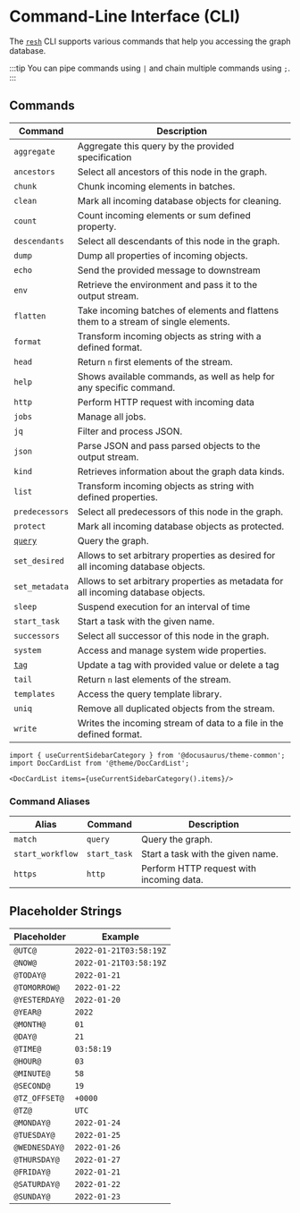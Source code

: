 # Command-Line Interface (CLI)

The [`resh`](/concepts/components/resh.md) CLI supports various commands that help you accessing the graph database.

:::tip
You can pipe commands using `|` and chain multiple commands using `;`.
:::

## Commands

| Command                      | Description                                                                         |
| ---------------------------- | ----------------------------------------------------------------------------------- |
| `aggregate`                  | Aggregate this query by the provided specification                                  |
| `ancestors`                  | Select all ancestors of this node in the graph.                                     |
| `chunk`                      | Chunk incoming elements in batches.                                                 |
| `clean`                      | Mark all incoming database objects for cleaning.                                    |
| `count`                      | Count incoming elements or sum defined property.                                    |
| `descendants`                | Select all descendants of this node in the graph.                                   |
| `dump`                       | Dump all properties of incoming objects.                                            |
| `echo`                       | Send the provided message to downstream                                             |
| `env`                        | Retrieve the environment and pass it to the output stream.                          |
| `flatten`                    | Take incoming batches of elements and flattens them to a stream of single elements. |
| `format`                     | Transform incoming objects as string with a defined format.                         |
| `head`                       | Return `n` first elements of the stream.                                            |
| `help`                       | Shows available commands, as well as help for any specific command.                 |
| `http`                       | Perform HTTP request with incoming data                                             |
| `jobs`                       | Manage all jobs.                                                                    |
| `jq`                         | Filter and process JSON.                                                            |
| `json`                       | Parse JSON and pass parsed objects to the output stream.                            |
| `kind`                       | Retrieves information about the graph data kinds.                                   |
| `list`                       | Transform incoming objects as string with defined properties.                       |
| `predecessors`               | Select all predecessors of this node in the graph.                                  |
| `protect`                    | Mark all incoming database objects as protected.                                    |
| [`query`](./query/README.md) | Query the graph.                                                                    |
| `set_desired`                | Allows to set arbitrary properties as desired for all incoming database objects.    |
| `set_metadata`               | Allows to set arbitrary properties as metadata for all incoming database objects.   |
| `sleep`                      | Suspend execution for an interval of time                                           |
| `start_task`                 | Start a task with the given name.                                                   |
| `successors`                 | Select all successor of this node in the graph.                                     |
| `system`                     | Access and manage system wide properties.                                           |
| [`tag`](./tag.md)            | Update a tag with provided value or delete a tag                                    |
| `tail`                       | Return `n` last elements of the stream.                                             |
| `templates`                  | Access the query template library.                                                  |
| `uniq`                       | Remove all duplicated objects from the stream.                                      |
| `write`                      | Writes the incoming stream of data to a file in the defined format.                 |

```mdx-code-block
import { useCurrentSidebarCategory } from '@docusaurus/theme-common';
import DocCardList from '@theme/DocCardList';

<DocCardList items={useCurrentSidebarCategory().items}/>
```

### Command Aliases

| Alias            | Command      | Description                              |
| ---------------- | ------------ | ---------------------------------------- |
| `match`          | `query`      | Query the graph.                         |
| `start_workflow` | `start_task` | Start a task with the given name.        |
| `https`          | `http`       | Perform HTTP request with incoming data. |

## Placeholder Strings

| Placeholder   | Example                |
| ------------- | ---------------------- |
| `@UTC@`       | `2022-01-21T03:58:19Z` |
| `@NOW@`       | `2022-01-21T03:58:19Z` |
| `@TODAY@`     | `2022-01-21`           |
| `@TOMORROW@`  | `2022-01-22`           |
| `@YESTERDAY@` | `2022-01-20`           |
| `@YEAR@`      | `2022`                 |
| `@MONTH@`     | `01`                   |
| `@DAY@`       | `21`                   |
| `@TIME@`      | `03:58:19`             |
| `@HOUR@`      | `03`                   |
| `@MINUTE@`    | `58`                   |
| `@SECOND@`    | `19`                   |
| `@TZ_OFFSET@` | `+0000`                |
| `@TZ@`        | `UTC`                  |
| `@MONDAY@`    | `2022-01-24`           |
| `@TUESDAY@`   | `2022-01-25`           |
| `@WEDNESDAY@` | `2022-01-26`           |
| `@THURSDAY@`  | `2022-01-27`           |
| `@FRIDAY@`    | `2022-01-21`           |
| `@SATURDAY@`  | `2022-01-22`           |
| `@SUNDAY@`    | `2022-01-23`           |
